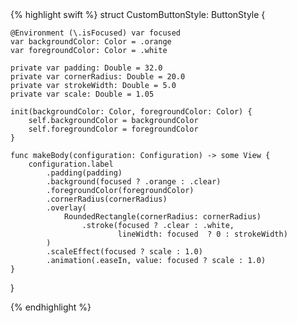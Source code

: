 <div class="code-container">
{% highlight swift %}
struct CustomButtonStyle: ButtonStyle {
    
    @Environment (\.isFocused) var focused
    var backgroundColor: Color = .orange
    var foregroundColor: Color = .white
    
    private var padding: Double = 32.0
    private var cornerRadius: Double = 20.0
    private var strokeWidth: Double = 5.0
    private var scale: Double = 1.05
    
    init(backgroundColor: Color, foregroundColor: Color) {
        self.backgroundColor = backgroundColor
        self.foregroundColor = foregroundColor
    }
    
    func makeBody(configuration: Configuration) -> some View {
        configuration.label
            .padding(padding)
            .background(focused ? .orange : .clear)
            .foregroundColor(foregroundColor)
            .cornerRadius(cornerRadius)
            .overlay(
                RoundedRectangle(cornerRadius: cornerRadius)
                    .stroke(focused ? .clear : .white,
                            lineWidth: focused  ? 0 : strokeWidth)
            )
            .scaleEffect(focused ? scale : 1.0)
            .animation(.easeIn, value: focused ? scale : 1.0)
    }
}

{% endhighlight %}
</div>

